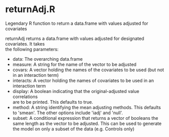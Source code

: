 # returnAdj.R
Legendary R function to return a data.frame with values adjusted for covariates

returnAdj returns a data.frame with values adjusted for designated covariates. It takes                                                                               
the following parameters:                                                         
- data: The overarching data.frame                                                
- measure: A string for the name of the vector to be adjusted
- covars: A vector holding the names of the covariates to be used (but not in an interaction term)                                                                    
- interacts: A vector holding the names of covariates to be used in an interaction term                                                                               
- display: A boolean indicating that the original-adjusted value correlations     
      are to be printed. This defaults to true.                                   
- method: A string identifying the mean adjusting methods. This defaults to 'smean'. The other options include 'iadj' and 'null'.
- subset: A conditional expression that returns a vector of booleans the same length as the vector to be adjusted. This can be used to generate the model on only a subset of the data (e.g. Controls only)
